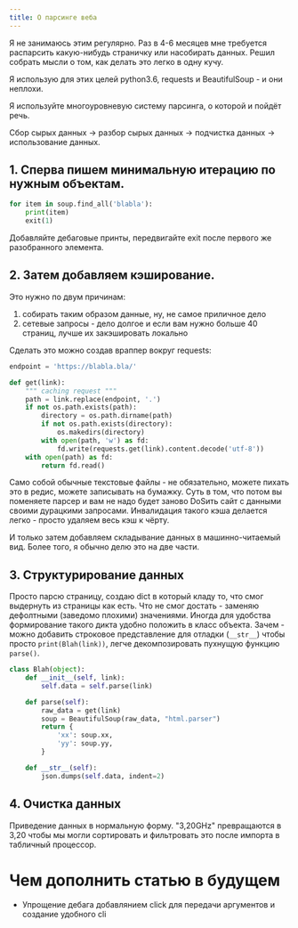 ```yaml
---
title: О парсинге веба
---
```


Я не занимаюсь этим регулярно. Раз в 4-6 месяцев мне требуется распарсить какую-нибудь страничку или насобирать данных. Решил собрать мысли о том, как делать это легко в одну кучу.

Я использую для этих целей python3.6, requests и BeautifulSoup - и они неплохи.

Я используйте многоуровневую систему парсинга, о которой и пойдёт речь.

Сбор сырых данных -> разбор сырых данных -> подчистка данных -> использование данных.

## 1. Сперва пишем **минимальную итерацию** по нужным объектам.

``` python
for item in soup.find_all('blabla'):
    print(item)
    exit(1)
```

Добавляйте дебаговые принты, передвигайте exit после первого же разобранного элемента.

## 2. Затем добавляем **кэширование**.

Это нужно по двум причинам:

1. собирать таким образом данные, ну, не самое приличное дело
2. сетевые запросы - дело долгое и если вам нужно больше 40 страниц, лучше их закэшировать локально

Сделать это можно создав враппер вокруг requests:

``` python
endpoint = 'https://blabla.bla/'

def get(link):
    """ caching request """
    path = link.replace(endpoint, '.')
    if not os.path.exists(path):
        directory = os.path.dirname(path)
        if not os.path.exists(directory):
            os.makedirs(directory)
        with open(path, 'w') as fd:
            fd.write(requests.get(link).content.decode('utf-8'))
    with open(path) as fd:
        return fd.read()
```

Само собой обычные текстовые файлы - не обязательно, можете пихать это в редис, можете записывать на бумажку. Суть в том, что потом вы поменяете парсер и вам не надо будет заново DoSить сайт с данными своими дурацкими запросами. Инвалидация такого кэша делается легко - просто удаляем весь кэш к чёрту.

И только затем добавляем складывание данных в машинно-читаемый вид. Более того, я обычно делю это на две части.

## 3. **Структурирование данных**

Просто парсю страницу, создаю dict в который кладу то, что смог выдернуть из страницы как есть. Что не смог достать - заменяю дефолтными (заведомо плохими) значениями. Иногда для удобства формирование такого дикта удобно положить в класс объекта. Зачем - можно добавить строковое представление для отладки (`__str__`) чтобы просто `print(Blah(link))`, легче декомпозировать пухнущую функцию `parse()`.

``` python
class Blah(object):
    def __init__(self, link):
        self.data = self.parse(link)

    def parse(self):
        raw_data = get(link)
        soup = BeautifulSoup(raw_data, "html.parser")
        return {
            'xx': soup.xx,
            'yy': soup.yy,
        }

    def __str__(self):
        json.dumps(self.data, indent=2)
```

## 4. **Очистка данных**

Приведение данных в нормальную форму. "3,20GHz" превращаются в 3,20 чтобы мы могли сортировать и фильтровать это после импорта в табличный процессор.

# Чем дополнить статью в будущем

- Упрощение дебага добавлянием click для передачи аргументов и создание удобного cli
